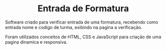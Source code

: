 # <center> Entrada de Formatura </center>

Software criado para verificar entrada de uma formatura,
recebendo como entrada nome e codigo de turma, exibindo na pagina
a verificação.

Foram utilizados conceitos de HTML, CSS e JavaScript para 
criação de uma pagina dinamica e responsiva.
